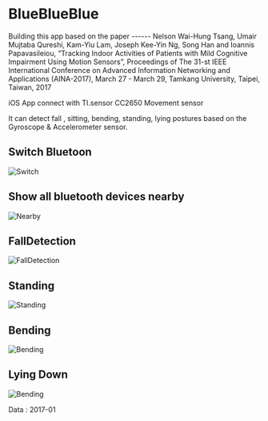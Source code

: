 # BlueBlueBlue
Building this app based on the paper ------ Nelson Wai-Hung Tsang, Umair Mujtaba Qureshi, Kam-Yiu Lam, Joseph Kee-Yin Ng, Song Han and Ioannis Papavasileiou, “Tracking Indoor Activities of Patients with Mild Cognitive Impairment Using Motion Sensors”, Proceedings of The 31-st IEEE International Conference on Advanced Information Networking and Applications (AINA-2017), March 27 - March 29, Tamkang University, Taipei, Taiwan, 2017

iOS App connect with TI.sensor CC2650 Movement sensor

It can detect fall , sitting, bending, standing, lying postures based on the Gyroscope & Accelerometer sensor.

## Switch Bluetoon
 ![Switch](/image/switchBluetooth.PNG)

 ## Show all bluetooth devices nearby
 ![Nearby](/image/nearby.PNG)

 ## FallDetection
 ![FallDetection](/image/fallDetection.PNG)

 ## Standing

 ![Standing](/image/standing.PNG)


 ## Bending

 ![Bending](/image/bending.PNG)

 ## Lying Down

 ![Bending](/image/lyingDown.PNG)


 Data : 2017-01
